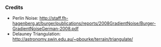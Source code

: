 ### Credits

* Perlin Noise: http://staff.fh-hagenberg.at/burger/publications/reports/2008GradientNoise/Burger-GradientNoiseGerman-2008.pdf
* Delauney Triangulation: http://astronomy.swin.edu.au/~pbourke/terrain/triangulate/
